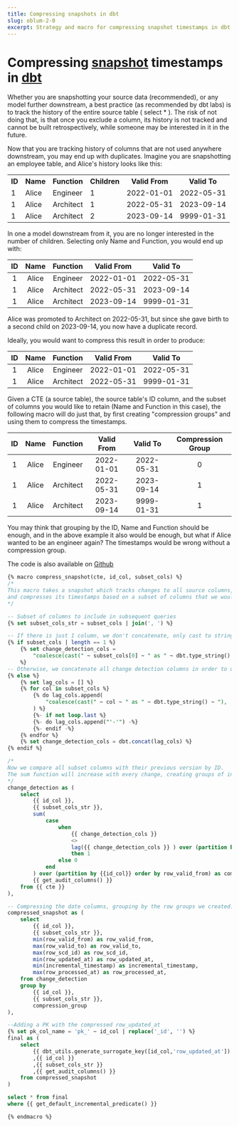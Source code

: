 ```yaml
---
title: Compressing snapshots in dbt
slug: oblum-2-0
excerpt: Strategy and macro for compressing snapshot timestamps in dbt
---
```


# Compressing [snapshot](https://docs.getdbt.com/docs/build/snapshots) timestamps in [dbt](https://docs.getdbt.com/docs/build/documentation)

Whether you are snapshotting your source data (recommended), or any model further downstream, a best practice (as recommended by dbt labs) is to track the history of the entire source table ( select * ). The risk of not doing that, is that once you exclude a column, its history is not tracked and cannot be built retrospectively, while someone may be interested in it in the future.

Now that you are tracking history of columns that are not used anywhere downstream, you may end up with duplicates.
Imagine you are snapshotting an employee table, and Alice's history looks like this:

<table>
  <tr>
    <th>ID</th>
    <th>Name</th>
    <th>Function</th>
    <th>Children</th>
    <th>Valid From</th>
    <th>Valid To</th>
  </tr>
  <tr>
    <td>1</td>
    <td>Alice</td>
    <td>Engineer</td>
    <td>1</td>
    <td>2022-01-01</td>
    <td>2022-05-31</td>
  </tr>
  <tr>
    <td>1</td>
    <td>Alice</td>
    <td>Architect</td>
    <td>1</td>
    <td>2022-05-31</td>
    <td>2023-09-14</td>
  </tr>
  <tr>
    <td>1</td>
    <td>Alice</td>
    <td>Architect</td>
    <td>2</td>
    <td>2023-09-14</td>
    <td>9999-01-31</td>
  </tr>
</table>


In one a model downstream from it, you are no longer interested in the number of children. Selecting only Name and Function, you would end up with:

| ID | Name  | Function  | Valid From | Valid To   |
|:--:|:-----:|:---------:|:----------:|:----------:|
|1   | Alice | Engineer  | 2022-01-01 | 2022-05-31 |
|1   | Alice | Architect | 2022-05-31 | 2023-09-14 |
|1   | Alice | Architect | 2023-09-14 | 9999-01-31 |

Alice was promoted to Architect on 2022-05-31, but since she gave birth to a second child on 2023-09-14, you now have a duplicate record.

Ideally, you would want to compress this result in order to produce:

| ID | Name  | Function  | Valid From | Valid To   |
|:--:|:-----:|:---------:|:----------:|:----------:|
|1   | Alice | Engineer  | 2022-01-01 | 2022-05-31 |
|1   | Alice | Architect | 2022-05-31 | 9999-01-31 |

Given a CTE (a source table), the source table's ID column, and the subset of columns you would like to retain (Name and Function in this case), the following macro will do just that, by first creating "compression groups" and using them to compress the timestamps.

| ID | Name  | Function  | Valid From | Valid To   | Compression Group |
|:--:|:-----:|:---------:|:----------:|:----------:|:-----------------:|
|1   | Alice | Engineer  | 2022-01-01 | 2022-05-31 |0                  |
|1   | Alice | Architect | 2022-05-31 | 2023-09-14 |1                  |
|1   | Alice | Architect | 2023-09-14 | 9999-01-31 |1                  |

You may think that grouping by the ID, Name and Function should be enough, and in the above example it also would be enough, but what if Alice wanted to be an engineer again? The timestamps would be wrong without a compression group.

The code is also available on [Github](https://github.com/ofirblum/dbt-macros/blob/main/compress_snapshot.sql)

```sql
{% macro compress_snapshot(cte, id_col, subset_cols) %}
/*
This macro takes a snapshot which tracks changes to all source columns,
and compresses its timestamps based on a subset of columns that we would like to retain in staging.
*/

-- Subset of columns to include in subsequent queries
{% set subset_cols_str = subset_cols | join(', ') %}

-- If there is just 1 column, we don't concatenate, only cast to string.
{% if subset_cols | length == 1 %}
    {% set change_detection_cols =
        "coalesce(cast(" ~ subset_cols[0] ~ " as " ~ dbt.type_string() ~ "), '')"
    %}
-- Otherwise, we concatenate all change detection columns in order to use 1 single lag function.
{% else %}
    {% set lag_cols = [] %}
    {% for col in subset_cols %}
        {% do lag_cols.append(
            "coalesce(cast(" ~ col ~ " as " ~ dbt.type_string() ~ "), '')"
        ) %}
        {%- if not loop.last %}
        {%- do lag_cols.append("'-'") -%}
        {%- endif -%}
    {% endfor %}
    {% set change_detection_cols = dbt.concat(lag_cols) %}
{% endif %}

/*
Now we compare all subset columns with their previous version by ID.
The sum function will increase with every change, creating groups of integers.
*/
change_detection as (
    select
        {{ id_col }},
        {{ subset_cols_str }},
        sum(
            case
                when
                    {{ change_detection_cols }}
                    <>
                    lag({{ change_detection_cols }} ) over (partition by {{ id_col }} order by row_valid_from)
                    then 1
                else 0
            end
        ) over (partition by {{id_col}} order by row_valid_from) as compression_group,
        {{ get_audit_columns() }}
    from {{ cte }}
),

-- Compressing the date columns, grouping by the row groups we created.
compressed_snapshot as (
    select
        {{ id_col }},
        {{ subset_cols_str }},
        min(row_valid_from) as row_valid_from,
        max(row_valid_to) as row_valid_to,
        max(row_scd_id) as row_scd_id,
        min(row_updated_at) as row_updated_at,
        min(incremental_timestamp) as incremental_timestamp,
        max(row_processed_at) as row_processed_at,
    from change_detection
    group by
        {{ id_col }},
        {{ subset_cols_str }},
        compression_group
),

--Adding a PK with the compressed row_updated_at
{% set pk_col_name = 'pk_' ~ id_col | replace('_id', '') %}
final as (
    select
        {{ dbt_utils.generate_surrogate_key([id_col,'row_updated_at']) }} as {{pk_col_name}}
        ,{{ id_col }}
        ,{{ subset_cols_str }}
        ,{{ get_audit_columns() }}
    from compressed_snapshot
)

select * from final
where {{ get_default_incremental_predicate() }}

{% endmacro %}
```
